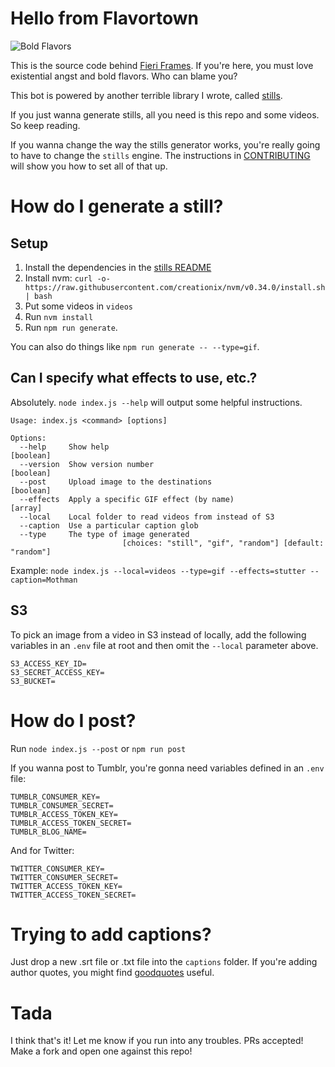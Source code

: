 # Hello from Flavortown

![Bold Flavors](https://images.firstwefeast.com/complex/images/c_limit,f_auto,fl_lossy,q_auto,w_1100/hhrnx2avnk3qmerpns78/guy-fieri)

This is the source code behind [Fieri Frames](http://fieriframes.tumblr.com). If you're here, you must love existential angst and bold flavors. Who can blame you?

This bot is powered by another terrible library I wrote, called [stills](https://github.com/shahkashani/stills).

If you just wanna generate stills, all you need is this repo and some videos. So keep reading.

If you wanna change the way the stills generator works, you're really going to have to change the `stills` engine. The instructions in [CONTRIBUTING](./CONTRIBUTING.md) will show you how to set all of that up.

# How do I generate a still?

## Setup

1. Install the dependencies in the [stills README](https://github.com/shahkashani/stills)
1. Install nvm: `curl -o- https://raw.githubusercontent.com/creationix/nvm/v0.34.0/install.sh | bash`
1. Put some videos in `videos`
1. Run `nvm install`
1. Run `npm run generate`.

You can also do things like `npm run generate -- --type=gif`.

## Can I specify what effects to use, etc.?

Absolutely. `node index.js --help` will output some helpful instructions.

```
Usage: index.js <command> [options]

Options:
  --help     Show help                                                 [boolean]
  --version  Show version number                                       [boolean]
  --post     Upload image to the destinations                          [boolean]
  --effects  Apply a specific GIF effect (by name)                       [array]
  --local    Local folder to read videos from instead of S3
  --caption  Use a particular caption glob
  --type     The type of image generated
                         [choices: "still", "gif", "random"] [default: "random"]
```

Example: `node index.js --local=videos --type=gif --effects=stutter --caption=Mothman`

## S3

To pick an image from a video in S3 instead of locally, add the following variables in an `.env` file at root and then omit the `--local` parameter above.

```
S3_ACCESS_KEY_ID=
S3_SECRET_ACCESS_KEY=
S3_BUCKET=
```

# How do I post?

Run `node index.js --post` or `npm run post`

If you wanna post to Tumblr, you're gonna need variables defined in an `.env` file:

```
TUMBLR_CONSUMER_KEY=
TUMBLR_CONSUMER_SECRET=
TUMBLR_ACCESS_TOKEN_KEY=
TUMBLR_ACCESS_TOKEN_SECRET=
TUMBLR_BLOG_NAME=
```

And for Twitter:

```
TWITTER_CONSUMER_KEY=
TWITTER_CONSUMER_SECRET=
TWITTER_ACCESS_TOKEN_KEY=
TWITTER_ACCESS_TOKEN_SECRET=
```

# Trying to add captions?

Just drop a new .srt file or .txt file into the `captions` folder. If you're adding author quotes, you might find [goodquotes](https://github.com/shahkashani/goodquotes) useful.

# Tada

I think that's it! Let me know if you run into any troubles. PRs accepted! Make a fork and open one against this repo!
